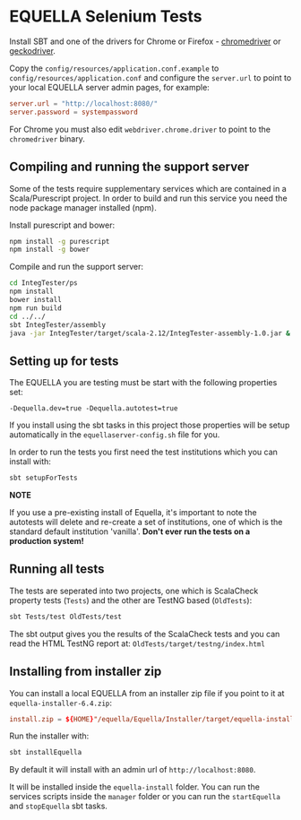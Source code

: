 # EQUELLA Selenium Tests

Install SBT and one of the drivers for Chrome or Firefox -
[chromedriver](https://sites.google.com/a/chromium.org/chromedriver/) or [geckodriver](https://github.com/mozilla/geckodriver/releases).

Copy the `config/resources/application.conf.example` to `config/resources/application.conf` and
configure the `server.url` to point to your local EQUELLA server admin pages, for example:

```conf
server.url = "http://localhost:8080/"
server.password = systempassword
```

For Chrome you must also edit `webdriver.chrome.driver` to point to the `chromedriver` binary.


## Compiling and running the support server

Some of the tests require supplementary services which are contained in a Scala/Purescript project.
In order to build and run this service you need the node package manager installed (npm).

Install purescript and bower:
```bash
npm install -g purescript
npm install -g bower
```

Compile and run the support server:
```bash
cd IntegTester/ps
npm install
bower install
npm run build
cd ../../
sbt IntegTester/assembly
java -jar IntegTester/target/scala-2.12/IntegTester-assembly-1.0.jar &
```

## Setting up for tests

The EQUELLA you are testing must be start with the following properties set:
```
-Dequella.dev=true -Dequella.autotest=true
```

If you install using the sbt tasks in this project those properties will be setup automatically in the `equellaserver-config.sh`
file for you.

In order to run the tests you first need the test institutions which you can install with:
```bash
sbt setupForTests
```

**NOTE**

If you use a pre-existing install of Equella, it's important to note the autotests will
delete and re-create a set of institutions, one of which is the standard default institution 'vanilla'.
**Don't ever run the tests on a production system!**


## Running all tests

The tests are seperated into two projects, one which is ScalaCheck property
tests (`Tests`) and the other are TestNG based (`OldTests`):

```bash
sbt Tests/test OldTests/test
```

The sbt output gives you the results of the ScalaCheck tests and you can read the HTML TestNG report at:
`OldTests/target/testng/index.html`


## Installing from installer zip

You can install a local EQUELLA from an installer zip file if you point to it at `equella-installer-6.4.zip`:


```conf
install.zip = ${HOME}"/equella/Equella/Installer/target/equella-installer-6.4.zip"
```

Run the installer with:

```bash
sbt installEquella
```

By default it will install with an admin url of `http://localhost:8080`.

It will be installed inside the `equella-install` folder. You can run the services scripts
inside the `manager` folder or you can run the `startEquella` and `stopEquella` sbt tasks.

